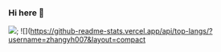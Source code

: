 ### Hi here 👋
![](https://github-readme-stats.vercel.app/api?username=zhangyh007&show_icons=true&icon_color=0366d6&text_color=24292e&bg_color=ffffff&hide_title=true);
![](https://github-readme-stats.vercel.app/api/top-langs/?username=zhangyh007&layout=compact

<!--
**zhangyh007/zhangyh007** is a ✨ _special_ ✨ repository because its `README.md` (this file) appears on your GitHub profile.

Here are some ideas to get you started:

- 🔭 I’m currently working on ...
- 🌱 I’m currently learning ...
- 👯 I’m looking to collaborate on ...
- 🤔 I’m looking for help with ...
- 💬 Ask me about ...
- 📫 How to reach me: ...
- 😄 Pronouns: ...
- ⚡ Fun fact: ...
-->
